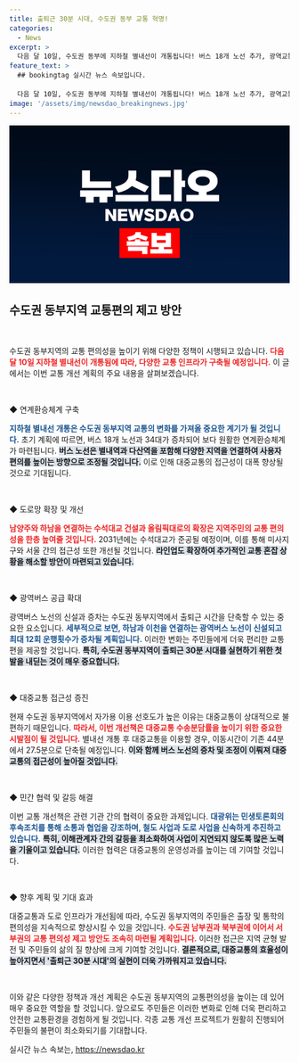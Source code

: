 ```yaml
---
title: 출퇴근 30분 시대, 수도권 동부 교통 혁명!
categories:
  - News
excerpt: >
  다음 달 10일, 수도권 동부에 지하철 별내선이 개통됩니다! 버스 18개 노선 추가, 광역교통 개선 사업으로 출퇴근 30분 시대를 앞당기는 교통 혁신을 기대하세요!
feature_text: >
  ## bookingtag 실시간 뉴스 속보입니다.

  다음 달 10일, 수도권 동부에 지하철 별내선이 개통됩니다! 버스 18개 노선 추가, 광역교통 개선 사업으로 출퇴근 30분 시대를 앞당기는 교통 혁신을 기대하세요!
image: '/assets/img/newsdao_breakingnews.jpg'
---
```


<p><img src="/assets/img/newsdao_breakingnews.jpg" alt="bookingtag 속보" /></p>

<h2 data-ke-size="size26">수도권 동부지역 교통편의 제고 방안</h2>

<p data-ke-size="size16">&nbsp;</p>

<p>수도권 동부지역의 교통 편의성을 높이기 위해 다양한 정책이 시행되고 있습니다. <b><span style="color: #ee2323;">다음 달 10일 지하철 별내선이 개통됨에 따라, 다양한 교통 인프라가 구축될 예정입니다.</span></b> 이 글에서는 이번 교통 개선 계획의 주요 내용을 살펴보겠습니다.</p>

<p data-ke-size="size16">&nbsp;</p>

<p>◆ 연계환승체계 구축</p>

<p><b><span style="color: #1a5490;">지하철 별내선 개통은 수도권 동부지역 교통의 변화를 가져올 중요한 계기가 될 것입니다.</span></b> 초기 계획에 따르면, 버스 18개 노선과 34대가 증차되어 보다 원활한 연계환승체계가 마련됩니다. <b><span style="background-color: #21538527;">버스 노선은 별내역과 다산역을 포함해 다양한 지역을 연결하여 사용자 편의를 높이는 방향으로 조정될 것입니다.</span></b> 이로 인해 대중교통의 접근성이 대폭 향상될 것으로 기대됩니다.</p>

<p data-ke-size="size16">&nbsp;</p>

<p>◆ 도로망 확장 및 개선</p>

<p><b><span style="color: #ee2323;">남양주와 하남을 연결하는 수석대교 건설과 올림픽대로의 확장은 지역주민의 교통 편의성을 한층 높여줄 것입니다.</span></b> 2031년에는 수석대교가 준공될 예정이며, 이를 통해 미사지구와 서울 간의 접근성 또한 개선될 것입니다. <b><span style="background-color: #21538527;">라인업도 확장하여 추가적인 교통 혼잡 상황을 해소할 방안이 마련되고 있습니다.</span></b></p>

<p data-ke-size="size16">&nbsp;</p>

<p>◆ 광역버스 공급 확대</p>

<p>광역버스 노선의 신설과 증차는 수도권 동부지역에서 출퇴근 시간을 단축할 수 있는 중요한 요소입니다. <b><span style="color: #1a5490;">세부적으로 보면, 하남과 이천을 연결하는 광역버스 노선이 신설되고 최대 12회 운행횟수가 증차될 계획입니다.</span></b> 이러한 변화는 주민들에게 더욱 편리한 교통편을 제공할 것입니다. <b><span style="background-color: #21538527;">특히, 수도권 동부지역이 출퇴근 30분 시대를 실현하기 위한 첫 발을 내딛는 것이 매우 중요합니다.</span></b></p>

<p data-ke-size="size16">&nbsp;</p>

<p>◆ 대중교통 접근성 증진</p>

<p>현재 수도권 동부지역에서 자가용 이용 선호도가 높은 이유는 대중교통이 상대적으로 불편하기 때문입니다. <b><span style="color: #ee2323;">따라서, 이번 개선책은 대중교통 수송분담률을 높이기 위한 중요한 시발점이 될 것입니다.</span></b> 별내선 개통 후 대중교통을 이용할 경우, 이동시간이 기존 44분에서 27.5분으로 단축될 예정입니다. <b><span style="background-color: #21538527;">이와 함께 버스 노선의 증차 및 조정이 이뤄져 대중교통의 접근성이 높아질 것입니다.</span></b></p>

<p data-ke-size="size16">&nbsp;</p>

<p>◆ 민간 협력 및 갈등 해결</p>

<p>이번 교통 개선책은 관련 기관 간의 협력이 중요한 과제입니다. <b><span style="color: #1a5490;">대광위는 민생토론회의 후속조치를 통해 소통과 협업을 강조하며, 철도 사업과 도로 사업을 신속하게 추진하고 있습니다.</span></b> <b><span style="background-color: #21538527;">특히, 이해관계자 간의 갈등을 최소화하여 사업이 지연되지 않도록 많은 노력을 기울이고 있습니다.</span></b> 이러한 협력은 대중교통의 운영성과를 높이는 데 기여할 것입니다.</p>

<p data-ke-size="size16">&nbsp;</p>

<p>◆ 향후 계획 및 기대 효과</p>

<p>대중교통과 도로 인프라가 개선됨에 따라, 수도권 동부지역의 주민들은 출장 및 통학의 편의성을 지속적으로 향상시킬 수 있을 것입니다. <b><span style="color: #ee2323;">수도권 남부권과 북부권에 이어서 서부권의 교통 편의성 제고 방안도 조속히 마련될 계획입니다.</span></b> 이러한 접근은 지역 균형 발전 및 주민들의 삶의 질 향상에 크게 기여할 것입니다. <b><span style="background-color: #21538527;">결론적으로, 대중교통의 효율성이 높아지면서 '출퇴근 30분 시대'의 실현이 더욱 가까워지고 있습니다.</span></b></p>

<p data-ke-size="size16">&nbsp;</p>

<p>이와 같은 다양한 정책과 개선 계획은 수도권 동부지역의 교통편의성을 높이는 데 있어 매우 중요한 역할을 할 것입니다. 앞으로도 주민들은 이러한 변화로 인해 더욱 편리하고 안전한 교통환경을 경험하게 될 것입니다. 각종 교통 개선 프로젝트가 원활히 진행되어 주민들의 불편이 최소화되기를 기대합니다.</p>
실시간 뉴스 속보는, <a href="https://newsdao.kr" rel="dofollow">https://newsdao.kr</a>


